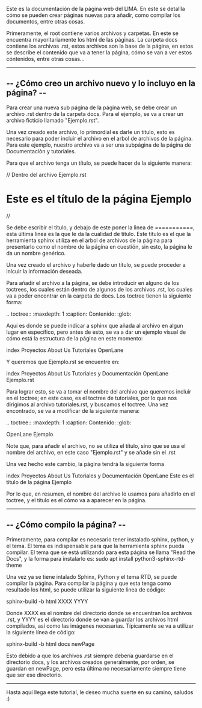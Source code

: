 Este es la documentación de la página web del LIMA.
En este se detallla cómo se pueden crear páginas nuevas para añadir, como compilar los documentos, entre otras cosas.

Primeramente, el root contiene varios archivos y carpetas. En este se encuentra mayoritariamente los html de las páginas. La carpeta docs contiene los archivos .rst, estos archivos son la base de la página, en estos se describe el contenido que va a tener la página, cómo se van a ver estos cóntenidos, entre otras cosas...



------------------------------------------------------------
-- ¿Cómo creo un archivo nuevo y lo incluyo en la página? --
------------------------------------------------------------

Para crear una nueva sub página de la página web, se debe crear un archivo .rst dentro de la carpeta docs. Para el ejemplo, se va a crear un archivo ficticio llamado "Ejemplo.rst".

Una vez creado este archivo, lo primordial es darle un título, esto es necesario para poder incluir el archivo en el arbol de archivos de la página. Para este ejemplo, nuestro archivo va a ser una subpágina de la página de Documentaciòn y tutoriales.

Para que el archivo tenga un título, se puede hacer de la siguiente manera:

// Dentro del archivo Ejemplo.rst

Este es el título de la página Ejemplo
======================================

//

Se debe escribir el título, y debajo de este poner la lìnea de ===========,  
esta última linea es la que le da la cualidad de tìtulo. Este título es el que la herramienta sphinx utiliza en el arbol de archivos de la página para presentarlo como el nombre de la página en cuestión, sin esto, la página le da un nombre genérico.

Una vez creado el archivo y haberle dado un título, se puede proceder a inlcuir la información deseada.

Para añadir el archivo a la página, se debe introducir en alguno de los toctrees, los cuales están dentro de algunos de los archivos .rst, los cuales va a poder encontrar en la carpeta de docs. Los toctree tienen la siguiente forma:

.. toctree::
   :maxdepth: 1
   :caption: Contenido:
   :glob:

Aquí es donde se puede indicar a sphinx que añada al archivo en algun lugar en específico, pero antes de esto, se va a dar un ejemplo visual de cómo está la estructura de la página en este momento:

index
    Proyectos
    About Us
    Tutoriales
        OpenLane

Y queremos que Ejemplo.rst se encuentre en:

index
    Proyectos
    About Us
    Tutoriales y Documentación
        OpenLane
        Ejemplo.rst

Para lograr esto, se va a tomar el nombre del archivo que queremos incluir en el toctree; en este caso, es el toctree de tutoriales, por lo que nos dirigimos al archivo tutoriales.rst, y buscamos el toctree. Una vez encontrado, se va a modificar de la siguiente manera:

.. toctree::
   :maxdepth: 1
   :caption: Contenido:
   :glob:

   OpenLane
   Ejemplo

Note que, para añadir el archivo, no se utiliza el título, sino que se usa el nombre del archivo, en este caso "Ejemplo.rst" y se añade sin el .rst

Una vez hecho este cambio, la página tendrá la siguiente forma

index
    Proyectos
    About Us
    Tutoriales y Documentación
        OpenLane
        Este es el título de la página Ejemplo

Por lo que, en resumen, el nombre del archivo lo usamos para añadirlo en el toctree, y el título es el cómo va a aparecer en la página.







------------------------------
-- ¿Cómo compilo la página? --
------------------------------

Primeramente, para compilar es necesario tener instalado sphinx, python, y el tema. El tema es indispensable para que la herramienta sphinx pueda compilar. El tema que se está utilizando para esta página se llama "Read the Docs", y la forma para instalarlo es:
sudo apt install python3-sphinx-rtd-theme


Una vez ya se tiene intalado Sphinx, Python y el tema RTD, se puede compilar la página. Para compilar la página y que esta tenga como resultado los html, se puede utilizar la siguiente linea de código:

sphinx-build  -b html XXXX YYYY

Donde XXXX es el nombre del directorio donde se encuentran los archivos .rst, y YYYY es el directorio donde se van a guardar los archivos html compilados, así como las imágenes necesarias. Típicamente se va a utilizar la siguiente línea de código:

sphinx-build  -b html docs newPage

Esto debido a que los archivos .rst siempre debería guardarse en el directorio docs, y los archivos creados generalmente, por orden, se guardan en newPage, pero esta última no necesariamente siempre tiene que ser ese directorio.





----------------------------------------
Hasta aquí llega este tutorial, le deseo mucha suerte en su camino, saludos :)